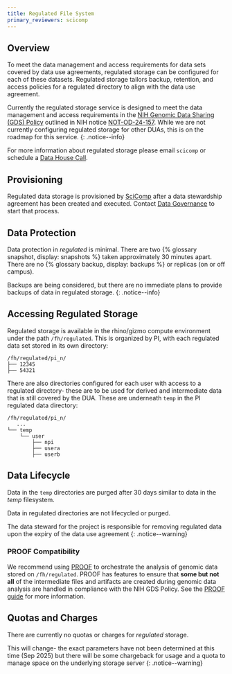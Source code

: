 ```yaml
---
title: Regulated File System
primary_reviewers: scicomp
---
```


## Overview

To meet the data management and access requirements for data sets covered by data use agreements, regulated storage can be configured for each of these datasets.  Regulated storage tailors backup, retention, and access policies for a regulated directory to align with the data use agreement.

Currently the regulated storage service is designed to meet the data management and access requirements in the [NIH Genomic Data Sharing (GDS) Policy][gds-policy] outlined in NIH notice [NOT-OD-24-157][nih-notice]. While we are not currently configuring regulated storage for other DUAs, this is on the roadmap for this service.
{: .notice--info}

For more information about regulated storage please email `scicomp` or schedule a [Data House Call][dhc].

## Provisioning

Regulated data storage is provisioned by [SciComp](https://centernet.fredhutch.org/u/it/scicomp.html) after a data stewardship agreement has been created and executed.  Contact [Data Governance](https://centernet.fredhutch.org/u/data-science-lab/data-governance.html) to start that process.

## Data Protection

Data protection in _regulated_ is minimal.  There are two {% glossary snapshot, display: snapshots %} taken approximately 30 minutes apart.  There are no {% glossary backup, display: backups %} or replicas (on or off campus).


Backups are being considered, but there are no immediate plans to provide backups of data in regulated storage.
{: .notice--info}

## Accessing Regulated Storage

Regulated storage is available in the rhino/gizmo compute environment under the path `/fh/regulated`.  This is organized by PI, with each regulated data set stored in its own directory:

```
/fh/regulated/pi_n/
├── 12345
├── 54321
```

There are also directories configured for each user with access to a regulated directory- these are to be used for derived and intermediate data that is still covered by the DUA.  These are underneath `temp` in the PI regulated data directory:

```
/fh/regulated/pi_n/
   ...
└── temp
    └── user
        ├── npi
        ├── usera
        ├── userb
```

## Data Lifecycle

Data in the `temp` directories are purged after 30 days similar to data in the _temp_ filesystem.

Data in regulated directories are not lifecycled or purged.

The data steward for the project is responsible for removing regulated data upon the expiry of the data use agreement
{: .notice--warning}

### PROOF Compatibility

We recommend using [PROOF](/datascience/proof) to orchestrate the analysis 
of genomic data stored on `/fh/regulated`. PROOF has features to ensure that
**some but not all** of the intermediate files and artifacts are created during
genomic data analysis are handled in compliance with the NIH GDS Policy. See
the [PROOF guide](/datademos/proof-how-to) for more information.

[gds-policy]: https://grants.nih.gov/grants/guide/notice-files/not-od-14-124.html
[nih-notice]: https://grants.nih.gov/grants/guide/notice-files/NOT-OD-24-157.html
[dhc]: https://ocdo.fredhutch.org/programs/dhc.html

## Quotas and Charges

There are currently no quotas or charges for _regulated_ storage.

This will change- the exact parameters have not been determined at this time (Sep 2025) but there will be some chargeback for usage and a quota to manage space on the underlying storage server
{: .notice--warning}
